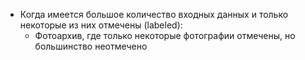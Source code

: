 -  Когда имеется большое количество входных данных и только некоторые из них отмечены (labeled):
	- Фотоархив, где только некоторые фотографии отмечены, но большинство неотмечено